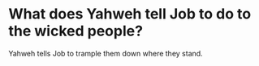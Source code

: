 # What does Yahweh tell Job to do to the wicked people?

Yahweh tells Job to trample them down where they stand.
